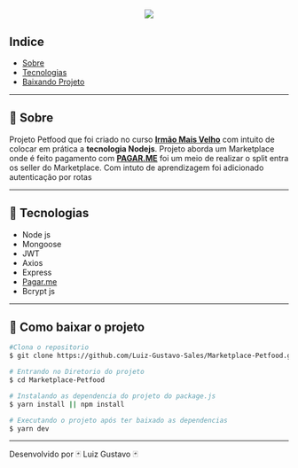 <h1 align="center">
<img src="https://ik.imagekit.io/7grgbm3ryf7r/logo_QRVxL9yGk.png">
 </h1>

## Indice
- [Sobre](#-Sobre)
- [Tecnologias](#-Tecnologias)
- [Baixando Projeto](#-Como-baixar-o-projeto)
---

 ## 🔖 Sobre
 Projeto Petfood que foi criado no curso **<a href="https://lab.irmaomaisvelho.com.br/">Irmão Mais Velho</a>** com intuito de colocar em prática a **tecnologia Nodejs**. Projeto aborda um Marketplace onde  é feito pagamento com **<a href="https://cadastro.pagar.me/boas-vindas-ao-pagarme">PAGAR.ME</a>** foi um meio de realizar o split entra os seller do Marketplace. Com intuto de aprendizagem foi adicionado autenticação por rotas

---

 ## 🚀 Tecnologias
 - Node js
 - Mongoose
 - JWT
 - Axios
 - Express
- [Pagar.me](https://cadastro.pagar.me/boas-vindas-ao-pagarme)
- Bcrypt js

---

## 📁 Como baixar o projeto
```bash
#Clona o repositorio
$ git clone https://github.com/Luiz-Gustavo-Sales/Marketplace-Petfood.git

# Entrando no Diretorio do projeto
$ cd Marketplace-Petfood

# Instalando as dependencia do projeto do package.js
$ yarn install || npm install

# Executando o projeto após ter baixado as dependencias
$ yarn dev
```
---
Desenvolvido por 🃏 Luiz Gustavo 🃏
